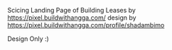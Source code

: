 Scicing Landing Page of Building Leases by https://pixel.buildwithangga.com/
design by https://pixel.buildwithangga.com/profile/shadambimo

Design Only :)
